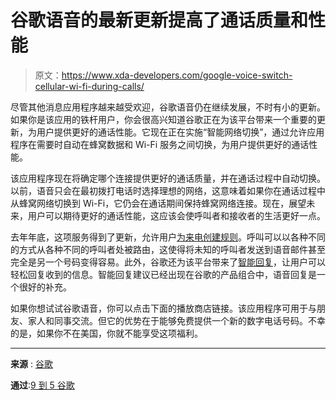 # 谷歌语音的最新更新提高了通话质量和性能

> 原文：<https://www.xda-developers.com/google-voice-switch-cellular-wi-fi-during-calls/>

尽管其他消息应用程序越来越受欢迎，谷歌语音仍在继续发展，不时有小的更新。如果你是该应用的铁杆用户，你会很高兴知道谷歌正在为该平台带来一个重要的更新，为用户提供更好的通话性能。它现在正在实施“智能网络切换”，通过允许应用程序在需要时自动在蜂窝数据和 Wi-Fi 服务之间切换，为用户提供更好的通话性能。

该应用程序现在将确定哪个连接提供更好的通话质量，并在通话过程中自动切换。以前，语音只会在最初拨打电话时选择理想的网络，这意味着如果你在通话过程中从蜂窝网络切换到 Wi-Fi，它仍会在通话期间保持蜂窝网络连接。现在，展望未来，用户可以期待更好的通话性能，这应该会使呼叫者和接收者的生活更好一点。

去年年底，这项服务得到了更新，允许用户[为来电创建规则](https://www.xda-developers.com/google-voice-custom-rules/)。呼叫可以以各种不同的方式从各种不同的呼叫者处被路由，这使得将未知的呼叫者发送到语音邮件甚至完全是另一个号码变得容易。此外，谷歌还为该平台带来了[智能回复](https://www.xda-developers.com/google-voice-smart-reply-suggestions/)，让用户可以轻松回复收到的信息。智能回复建议已经出现在谷歌的产品组合中，语音回复是一个很好的补充。

如果你想试试谷歌语音，你可以点击下面的播放商店链接。该应用程序可用于与朋友、家人和同事交流。但它的优势在于能够免费提供一个新的数字电话号码。不幸的是，如果你不在美国，你就不能享受这项福利。

* * *

**来源** : [谷歌](https://workspaceupdates.googleblog.com/2022/12/improved-call-performance-intelligent-network-switching.html)

**通过**:[9 到 5 谷歌](https://9to5google.com/2022/12/16/google-voice-wi-fi-cell-switch/)